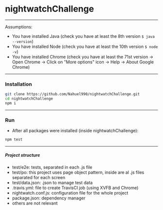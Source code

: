 # nightwatchChallenge
-------------------------------
Assumptions:
 - You have installed Java (check you have at least the 8th version ```$ java --version```)
 - You have installed Node (check you have at least the 10th version ```$ node -v```)
 - You have installed Chrome (check you have at least the 71st version -> Open Chrome -> Click on "More options" icon -> Help -> About Google Chrome)
 -----------------------------
### Installation

```sh
git clone https://github.com/Nahuel990/nightwatchChallenge.git
cd nightwatchChallenge
npm i
```
 -------------------------
### Run
- After all packages were installed (inside nightwatchChallenge):

```sh
npm test
```
-------------------
##### Project structure

- test/e2e: tests, separated in each .js file
- test/po: this project uses page object pattern, inside are al .js files separated for each screen
- test/data.json: .json to manage test data
- .travis.yml: file to create TravisCI job (using XVFB and Chrome)
- nightwatch.conf.js: configuration file for the whole project
- package.json: dependency manager
- others are not relevant
